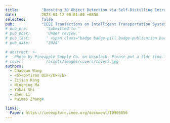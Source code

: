 ```yaml
---
title:          "Boosting 3D Object Detection via Self-Distilling Introspective Data"
date:           2023-04-12 00:01:00 +0800
selected:       false
pub:            "IEEE Transactions on Intelligent Transportation Systems (TITS)"
# pub_pre:        "Submitted to "
# pub_post:       'Under review.'
# pub_last:       ' <span class="badge badge-pill badge-publication badge-success">Spotlight</span>'
# pub_date:       "2024"

# abstract: >-
#   Photo by Pineapple Supply Co. on Unsplash. Please put a tldr (too-long-didnt-read, 1~2 sentences) of your publication here. It is not recommended to put the actual abstract here because it is usually too long to fit in. $\LaTeX$ is supported. $a=b+c$.
# cover:          /assets/images/covers/cover3.jpg
authors: 
  - Chaoqun Wang
  - <b><b>Yiran Qin</b></b>
  - Zijian Kang
  - Ningning Ma
  - Yukai Shi
  - Zhen Li
  - Ruimao Zhang#

links:
  Paper: https://ieeexplore.ieee.org/document/10906056
---
```

